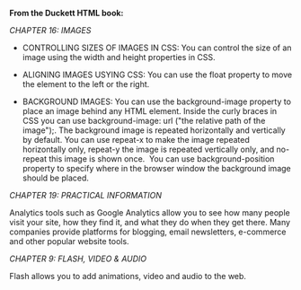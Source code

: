 **From the Duckett HTML book:**

*CHAPTER 16: IMAGES*

* CONTROLLING SIZES OF IMAGES IN CSS:
You can control the size of an image using the width and height properties in CSS.

* ALIGNING IMAGES USYING CSS:
You can use the float property to move the element to the left or the right.

* BACKGROUND IMAGES:
You can use the background-image property to place an image behind any HTML element. Inside the curly braces in CSS you can use background-image: url ("the relative path of the image");.
The background image is repeated horizontally and vertically by default. You can use repeat-x to make the image repeated horizontally only, repeat-y the image is repeated vertically only, and no-repeat this image is shown once. 
You can use background-position property to specify where in the browser window the background image should be placed. 


*CHAPTER 19: PRACTICAL INFORMATION*

Analytics tools such as Google Analytics allow you to see how many people visit your site, how they find it, and what they do when they get there. Many companies provide platforms for blogging, email newsletters, e-commerce and other popular website tools.


*CHAPTER 9: FLASH, VIDEO & AUDIO*

Flash allows you to add animations, video and audio to the web.


